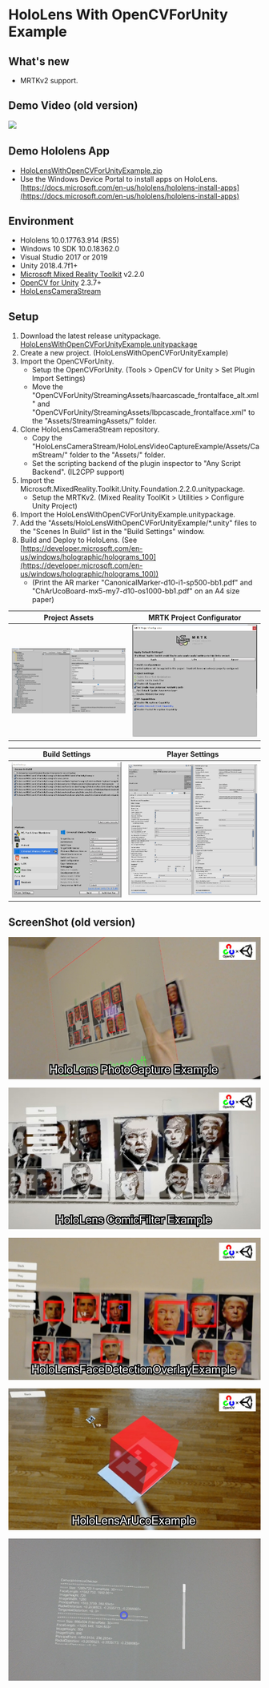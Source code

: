 # HoloLens With OpenCVForUnity Example


## What's new
* MRTKv2 support.


## Demo Video (old version)
[![](http://img.youtube.com/vi/SdzsedkTpCI/0.jpg)](https://youtu.be/SdzsedkTpCI)


## Demo Hololens App
* [HoloLensWithOpenCVForUnityExample.zip](https://github.com/EnoxSoftware/HoloLensWithOpenCVForUnityExample/releases)
* Use the Windows Device Portal to install apps on HoloLens. [https://docs.microsoft.com/en-us/hololens/hololens-install-apps](https://docs.microsoft.com/en-us/hololens/hololens-install-apps)


## Environment
* Hololens 10.0.17763.914 (RS5)
* Windows 10 SDK 10.0.18362.0
* Visual Studio 2017 or 2019
* Unity 2018.4.7f1+  
* [Microsoft Mixed Reality Toolkit](https://github.com/Microsoft/MixedRealityToolkit-Unity/releases) v2.2.0 
* [OpenCV for Unity](https://assetstore.unity.com/packages/tools/integration/opencv-for-unity-21088?aid=1011l4ehR) 2.3.7+ 
* [HoloLensCameraStream](https://github.com/VulcanTechnologies/HoloLensCameraStream) 


## Setup
1. Download the latest release unitypackage. [HoloLensWithOpenCVForUnityExample.unitypackage](https://github.com/EnoxSoftware/HoloLensWithOpenCVForUnityExample/releases)
1. Create a new project. (HoloLensWithOpenCVForUnityExample)
1. Import the OpenCVForUnity.
    * Setup the OpenCVForUnity. (Tools > OpenCV for Unity > Set Plugin Import Settings)
    * Move the "OpenCVForUnity/StreamingAssets/haarcascade_frontalface_alt.xml" and "OpenCVForUnity/StreamingAssets/lbpcascade_frontalface.xml" to the "Assets/StreamingAssets/" folder.
1. Clone HoloLensCameraStream repository.
    * Copy the "HoloLensCameraStream/HoloLensVideoCaptureExample/Assets/CamStream/" folder to the "Assets/" folder.
    * Set the scripting backend of the plugin inspector to "Any Script Backend". (IL2CPP support)
1. Import the Microsoft.MixedReality.Toolkit.Unity.Foundation.2.2.0.unitypackage.
    * Setup the MRTKv2. (Mixed Reality ToolKit > Utilities > Configure Unity Project)
1. Import the HoloLensWithOpenCVForUnityExample.unitypackage.
1. Add the "Assets/HoloLensWithOpenCVForUnityExample/*.unity" files to the "Scenes In Build" list in the "Build Settings" window.
1. Build and Deploy to HoloLens. (See [https://developer.microsoft.com/en-us/windows/holographic/holograms_100](https://developer.microsoft.com/en-us/windows/holographic/holograms_100))
    *  (Print the AR marker "CanonicalMarker-d10-i1-sp500-bb1.pdf" and "ChArUcoBoard-mx5-my7-d10-os1000-bb1.pdf" on an A4 size paper)  

|Project Assets|MRTK Project Configurator|
|---|---|
|![ProjectAssets.jpg](ProjectAssets.jpg)|![MRTKProjectConfigurator.jpg](MRTKProjectConfigurator.jpg)|

|Build Settings|Player Settings|
|---|---|
|![BuildSettings.jpg](BuildSettings.jpg)|![PlayerSettings.jpg](PlayerSettings.jpg)|


## ScreenShot (old version)
![screenshot01.jpg](screenshot01.jpg) 

![screenshot02.jpg](screenshot02.jpg) 

![screenshot03.jpg](screenshot03.jpg) 

![screenshot04.jpg](screenshot04.jpg) 

![screenshot05.jpg](screenshot05.jpg) 


